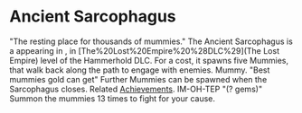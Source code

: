 # Ancient Sarcophagus

 "The resting place for thousands of mummies."
The Ancient Sarcophagus is a appearing in , in [The%20Lost%20Empire%20%28DLC%29](The Lost Empire) level of the Hammerhold DLC. For a cost, it spawns five Mummies, that walk back along the path to engage with enemies.
Mummy.
"Best mummies gold can get"
Further Mummies can be spawned when the Sarcophagus closes.
Related [Achievements](Achievements).
 IM-OH-TEP "(? gems)" Summon the mummies 13 times to fight for your cause.